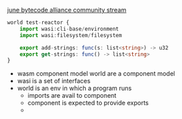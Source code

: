 [june bytecode alliance community stream](https://www.youtube.com/watch?v=qynKt8b3yOw&t=259s)

```ts
world test-reactor {
	import wasi:cli-base/environment
	import wasi:filesystem/filesystem

	export add-strings: func(s: list<string>) -> u32
	export get-strings: func() -> list<string>
}
```


- wasm component model world are a component model
- wasi is a set of interfaces
- world is an env in which a program runs
	- imports are avail to component 
	- component is expected to provide exports
	- 